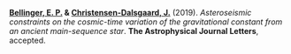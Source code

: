 **[Bellinger, E. P.](https://earlbellinger.com) & [Christensen-Dalsgaard, J.](http://phys.au.dk/~jcd/)** (2019). *Asteroseismic constraints on the cosmic-time variation of the gravitational constant from an ancient main-sequence star*. **The Astrophysical Journal Letters**, accepted.
